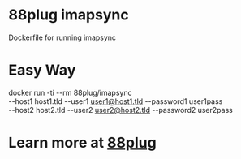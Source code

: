 # 88plug imapsync
Dockerfile for running imapsync

# Easy Way
docker run -ti --rm 88plug/imapsync \
	--host1 host1.tld --user1 user1@host1.tld --password1 user1pass \
	--host2 host2.tld --user2 user2@host2.tld --password2 user2pass

# Learn more at <a href="https://88plug.com">88plug</a>
